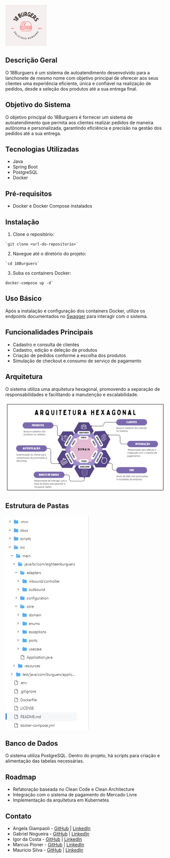 <img src="./docs/images/logo.png" alt="Descrição da imagem" width="130" height="130" style="margin-right: 10px;">

## Descrição Geral

O 18Burguers é um sistema de autoatendimento desenvolvido para a lanchonete de mesmo nome com objetivo principal de oferecer aos seus clientes  uma experiência eficiente, única e confiável na realização de pedidos, desde a seleção dos produtos até a sua entrega final.

## Objetivo do Sistema

O objetivo principal do 18Burguers é fornecer um sistema de autoatendimento que permita aos clientes realizar pedidos de maneira autônoma e personalizada, garantindo eficiência e precisão na gestão dos pedidos até a sua entrega.

## Tecnologias Utilizadas

-   Java
-   Spring Boot
-   PostgreSQL
-   Docker

## Pré-requisitos

-   Docker e Docker Compose instalados

## Instalação

1.  Clone o repositório:
   ```shell   
  `git clone <url-do-repositorio>` 
 ```
2.  Navegue até o diretório do projeto:

  ```shell    
`cd 18Burguers` 
  ```

3.  Suba os containers Docker:

  ```shell  
  docker-compose up -d` 
  ```

## Uso Básico

Após a instalação e configuração dos containers Docker, utilize os endpoints documentados no [Swagger](./docs/swagger/18burguers_swagger.yaml) para interagir com o sistema.

## Funcionalidades Principais

-   Cadastro e consulta de clientes
-   Cadastro, edição e deleção de produtos
-   Criação de pedidos conforme a escolha dos produtos
-   Simulação de checkout e consumo de serviço de pagamento

## Arquitetura

O sistema utiliza uma arquitetura hexagonal, promovendo a separação de responsabilidades e facilitando a manutenção e escalabilidade.

<img src="./docs/images/arqHexagonal.jpg">


## Estrutura de Pastas

<img src="./docs/images/pastas.jpg">


## Banco de Dados

O sistema utiliza PostgreSQL. Dentro do projeto, há scripts para criação e alimentação das tabelas necessárias.



## Roadmap

-   Refatoração baseada no Clean Code e Clean Architecture
-   Integração com o sistema de pagamento do Mercado Livre
-   Implementação da arquitetura em Kubernetes

## Contato

-   Angela Giampaoli - [GitHub](https://github.com/angelazgiampaoli) | [LinkedIn](https://www.linkedin.com/in/angelazoldangiampaoli/)
-   Gabriel Nogueira - [GitHub](https://github.com/gabrielmvnog) | [LinkedIn](https://www.linkedin.com/in/gabrielmvnogueira/)
-   Igor da Costa - [GitHub](https://github.com/igorpk10) | [LinkedIn](https://www.linkedin.com/in/igao/)
-   Marcus Pioner - [GitHub](https://github.com/marcuspionerfiap) | [LinkedIn](https://www.linkedin.com/in/marcus-pioner-923237113/)
-   Mauricio Silva - [GitHub](https://github.com/mauriciolimas) | [LinkedIn](https://www.linkedin.com/in/mauricio-lima-silva-546041141/)

